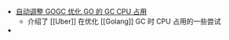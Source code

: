 - [自动调整 GOGC 优化 GO 的 GC CPU 占用](https://xargin.com/dynamic-gogc/)
	- 介绍了 [[Uber]] 在优化 [[Golang]] GC 时 CPU 占用的一些尝试
-
